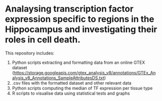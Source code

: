 # Analaysing transcription factor expression specific to regions in the Hippocampus and investigating their roles in cell death.

This repository includes:
1. Python scripts extracting and formatting data from an online GTEX dataset (https://storage.googleapis.com/gtex_analysis_v8/annotations/GTEx_Analysis_v8_Annotations_SampleAttributesDS.txt)
2. .csv files with the formatted dataset and other relevant data
3. Python scripts computing the median of TF expression per tissue type
4. R scripts to visualise data using statistical tests and graphs
